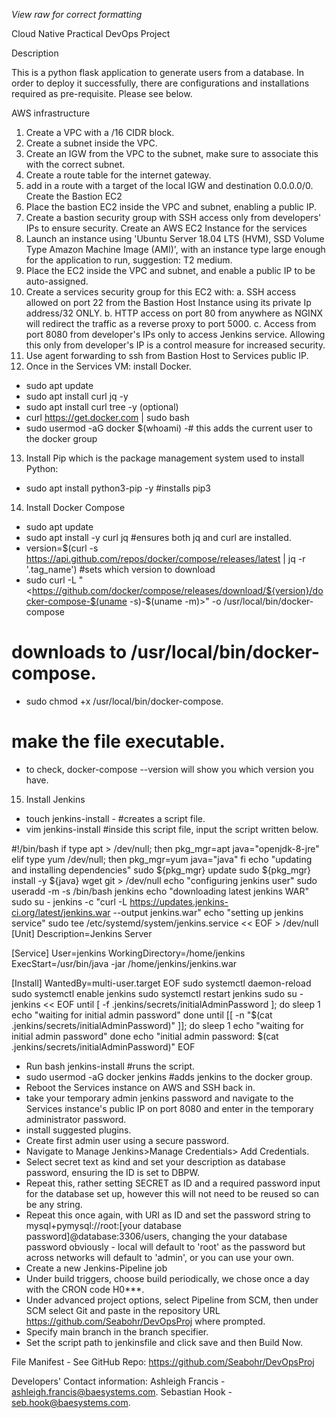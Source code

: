*View raw for correct formatting*

Cloud Native Practical DevOps Project 

Description

This is a python flask application to generate users from a database. In order to deploy it successfully, there are configurations and installations required as pre-requisite. Please see below.

AWS infrastructure
1. Create a VPC with a /16 CIDR block.
2. Create a subnet inside the VPC.
3. Create an IGW from the VPC to the subnet, make sure to associate this with the correct subnet.
4. Create a  route table for the internet gateway.
5. add in a route with a target of the local IGW and destination 0.0.0.0/0.
Create the Bastion EC2
6. Place the bastion EC2 inside the VPC and subnet, enabling a public IP.
7. Create a bastion security group with SSH access only from developers' IPs to ensure security.
Create an AWS EC2 Instance for the services
8. Launch an instance using 'Ubuntu Server 18.04 LTS (HVM), SSD Volume Type Amazon Machine Image (AMI)', with an instance type large enough for the application to run, suggestion: T2 medium. 
9. Place the EC2 inside the VPC and subnet, and enable a public IP to be auto-assigned.
10. Create a services security group for this EC2 with:
	a. SSH access allowed on port 22 from the Bastion Host Instance using its private Ip 	address/32 ONLY.
	b. HTTP access on port 80 from anywhere as NGINX will redirect the traffic as a reverse 	proxy to port 5000.
	c. Access from port 8080 from developer's IPs only to access Jenkins service. Allowing 	this 	only from developer's IP is a control measure for increased security.
11. Use agent forwarding to ssh from Bastion Host to Services public IP. 
12. Once in the Services VM: install Docker.
 - sudo apt update
- sudo apt install curl jq  -y
- sudo apt install curl tree -y (optional)
- curl https://get.docker.com | sudo bash 
- sudo usermod -aG docker $(whoami) -# this adds the current user to the docker group 
13. Install Pip which is the package management system used to install Python:
-  sudo apt install python3-pip -y #installs pip3
14. Install Docker Compose
- sudo apt update
- sudo apt install -y curl jq #ensures both jq and curl are installed.
- version=$(curl -s https://api.github.com/repos/docker/compose/releases/latest | jq -r '.tag_name') #sets which version to download
- sudo curl -L "<https://github.com/docker/compose/releases/download/${version}/docker-compose-$(uname -s)-$(uname -m)>" -o /usr/local/bin/docker-compose 
# downloads to /usr/local/bin/docker-compose.
- sudo chmod +x /usr/local/bin/docker-compose.
# make the file executable.
- to check,  docker-compose --version will show you which version you have.
15.  Install Jenkins
- touch jenkins-install - #creates a script file.
- vim jenkins-install #inside this script file, input the script written below.
 
#!/bin/bash
if type apt > /dev/null; then
    pkg_mgr=apt
    java="openjdk-8-jre"
elif type yum /dev/null; then
    pkg_mgr=yum
    java="java"
fi
echo "updating and installing dependencies"
sudo ${pkg_mgr} update
sudo ${pkg_mgr} install -y ${java} wget git > /dev/null
echo "configuring jenkins user"
sudo useradd -m -s /bin/bash jenkins
echo "downloading latest jenkins WAR"
sudo su - jenkins -c "curl -L https://updates.jenkins-ci.org/latest/jenkins.war --output jenkins.war"
echo "setting up jenkins service"
sudo tee /etc/systemd/system/jenkins.service << EOF > /dev/null
[Unit]
Description=Jenkins Server

[Service]
User=jenkins
WorkingDirectory=/home/jenkins
ExecStart=/usr/bin/java -jar /home/jenkins/jenkins.war

[Install]
WantedBy=multi-user.target
EOF
sudo systemctl daemon-reload
sudo systemctl enable jenkins
sudo systemctl restart jenkins
sudo su - jenkins << EOF
until [ -f .jenkins/secrets/initialAdminPassword ]; do
    sleep 1
    echo "waiting for initial admin password"
done
until [[ -n "\$(cat  .jenkins/secrets/initialAdminPassword)" ]]; do
    sleep 1
    echo "waiting for initial admin password"
done
echo "initial admin password: \$(cat .jenkins/secrets/initialAdminPassword)"
EOF

- Run bash jenkins-install #runs the script.
- sudo usermod -aG docker jenkins #adds jenkins to the docker group.
- Reboot the Services instance on AWS and SSH back in.
- take your temporary admin jenkins password and navigate to the Services instance's
public IP on port 8080 and enter in the temporary administrator password.
- install suggested plugins. 
- Create first admin user using a secure password.
- Navigate to Manage Jenkins>Manage Credentials> Add Credentials.
- Select secret text as kind and set your description as database password, ensuring the ID is set to DBPW.
- Repeat this, rather setting SECRET as ID and a required password input for the database set up, however this will not need to be reused so can be any string.
- Repeat this once again, with URI as ID and set the password string to mysql+pymysql://root:[your database password]@database:3306/users, changing the your database password obviously - local will default to 'root' as the password but  across networks will default to 'admin', or you can use your own.
- Create a new Jenkins-Pipeline job
- Under build triggers, choose build periodically, we chose once a day with the CRON code
H0***.
- Under advanced project options, select Pipeline from SCM, then under SCM select Git and paste in the repository URL https://github.com/Seabohr/DevOpsProj where prompted.
- Specify main branch in the branch specifier.
- Set the script path to jenkinsfile and click save and then Build Now.

File Manifest - See GitHub Repo:
https://github.com/Seabohr/DevOpsProj 

Developers' Contact information:
Ashleigh Francis - ashleigh.francis@baesystems.com.
Sebastian Hook - seb.hook@baesystems.com.



